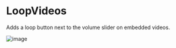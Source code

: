 # LoopVideos

Adds a loop button next to the volume slider on embedded videos.

![image](https://cdn.discordapp.com/attachments/1020339327831658629/1154446995633737778/image.png)
